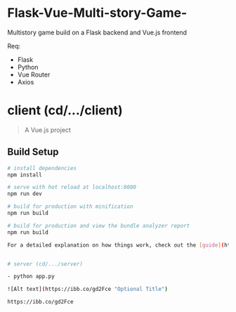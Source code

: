 # Flask-Vue-Multi-story-Game-
Multistory game build on a Flask backend and Vue.js frontend

Req:

  - Flask
  - Python
  - Vue Router
  - Axios

  # client (cd/.../client)

  > A Vue.js project

  ## Build Setup

  ``` bash
  # install dependencies
  npm install

  # serve with hot reload at localhost:8080
  npm run dev

  # build for production with minification
  npm run build

  # build for production and view the bundle analyzer report
  npm run build

  For a detailed explanation on how things work, check out the [guide](http://vuejs-templates.github.io/webpack/) and [docs for vue-loader](http://vuejs.github.io/vue-loader).


# server (cd/.../server)

  - python app.py

 ![Alt text](https://ibb.co/gd2Fce "Optional Title")

https://ibb.co/gd2Fce
